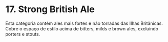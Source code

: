 # 17. Strong British Ale

Esta categoria contém ales mais fortes e não torradas das Ilhas Britânicas. Cobre o espaço de estilo acima de bitters, milds e brown ales, excluindo porters e stouts.